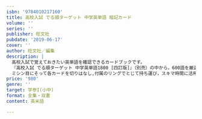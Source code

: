 ```yaml
---
isbn: '9784010217160'
title: 高校入試 でる順ターゲット 中学英単語 暗記カード
volume: ''
series: ''
publisher: 旺文社
pubdate: '2019-06-17'
cover: ''
author: 旺文社／編集
description: |
  高校入試で覚えておきたい英単語を確認できるカードブックです。
  『高校入試 でる順ターゲット 中学英単語1800 [四訂版]』（別売）の中から，600語を厳選して収録しました。
  ミシン目にそって各カードを切りはなし,付属のリングでとじて持ち運び，スキマ時間に活用することができます。
price: '980'
genre: ''
target: 学参I(小中)
format: 全集・双書
content: 英米語

---
```

